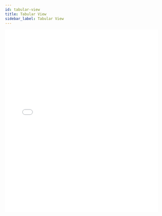 ```yaml
---
id: tabular-view
title: Tabular View
sidebar_label: Tabular View
---
```


<iframe src="//fast.wistia.net/embed/iframe/r8ewg6pifz?videoFoam=true"
allowtransparency="true" frameBorder="0" scrolling="no" className="wistia_embed"
name="wistia_embed" allowFullScreen  width="100%" height="600"></iframe>
<script src="//fast.wistia.net/assets/external/iframe-api-v1.js"></script>
<br/>